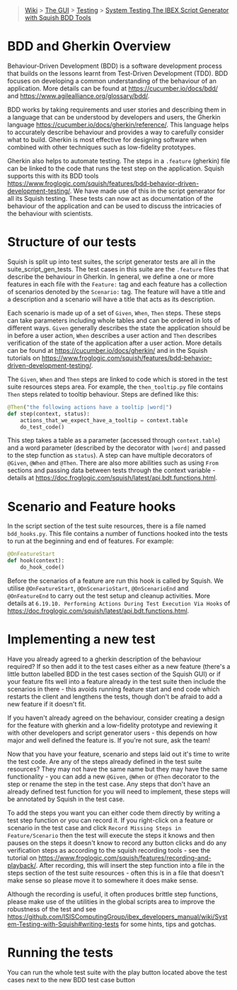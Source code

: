 > [Wiki](Home) > [The GUI](The-GUI) > [Testing](GUI-Testing) > [System Testing The IBEX Script Generator with Squish BDD Tools](System-Testing-The-IBEX-Script-Generator-with-Squish-BDD-Tools)

# BDD and Gherkin Overview

Behaviour-Driven Development (BDD) is a software development process that builds on the lessons learnt from Test-Driven Development (TDD). BDD focuses on developing a common understanding of the behaviour of an application. More details can be found at https://cucumber.io/docs/bdd/ and https://www.agilealliance.org/glossary/bdd/.

BDD works by taking requirements and user stories and describing them in a language that can be understood by developers and users, the Gherkin language https://cucumber.io/docs/gherkin/reference/. This language helps to accurately describe behaviour and provides a way to carefully consider what to build. Gherkin is most effective for designing software when combined with other techniques such as low-fidelity prototypes.

Gherkin also helps to automate testing. The steps in a `.feature` (gherkin) file can be linked to the code that runs the test step on the application. Squish supports this with its BDD tools https://www.froglogic.com/squish/features/bdd-behavior-driven-development-testing/. We have made use of this in the script generator for all its Squish testing. These tests can now act as documentation of the behaviour of the application and can be used to discuss the intricacies of the behaviour with scientists.

# Structure of our tests

Squish is split up into test suites, the script generator tests are all in the suite_script_gen_tests. The test cases in this suite are the `.feature` files that describe the behaviour in Gherkin. In general, we define a one or more features in each file with the `Feature:` tag and each feature has a collection of scenarios denoted by the `Scenario:` tag. The feature will have a title and a description and a scenario will have a title that acts as its description. 

Each scenario is made up of a set of `Given`, `When`, `Then` steps. These steps can take parameters including whole tables and can be ordered in lots of different ways. `Given` generally describes the state the application should be in before a user action, `When` describes a user action and `Then` describes verification of the state of the application after a user action. More details can be found at https://cucumber.io/docs/gherkin/ and in the Squish tutorials on https://www.froglogic.com/squish/features/bdd-behavior-driven-development-testing/.

The `Given`, `When` and `Then` steps are linked to code which is stored in the test suite resources steps area. For example, the `then_tooltip.py` file contains `Then` steps related to tooltip behaviour. Steps are defined like this:

```python
@Then("the following actions have a tooltip |word|")
def step(context, status):
    actions_that_we_expect_have_a_tooltip = context.table
    do_test_code()
```

This step takes a table as a parameter (accessed through `context.table`) and a word parameter (described by the decorator with `|word|` and passed to the step function as `status`). A step can have multiple decorators of `@Given`, `@When` and `@Then`. There are also more abilities such as using `From` sections and passing data between tests through the context variable - details at https://doc.froglogic.com/squish/latest/api.bdt.functions.html.

# Scenario and Feature hooks

In the script section of the test suite resources, there is a file named `bdd_hooks.py`. This file contains a number of functions hooked into the tests to run at the beginning and end of features. For example:

```python
@OnFeatureStart
def hook(context):
    do_hook_code()
```

Before the scenarios of a feature are run this hook is called by Squish. We utilise `@OnFeatureStart`, `@OnScenarioStart`, `@OnScenarioEnd` and `@OnFeatureEnd` to carry out the test setup and cleanup activities. More details at `6.19.10. Performing Actions During Test Execution Via Hooks` of https://doc.froglogic.com/squish/latest/api.bdt.functions.html.

# Implementing a new test

Have you already agreed to a gherkin description of the behaviour required? If so then add it to the test cases either as a new feature (there's a little button labelled BDD in the test cases section of the Squish GUI) or if your feature fits well into a feature already in the test suite then include the scenarios in there - this avoids running feature start and end code which restarts the client and lengthens the tests, though don't be afraid to add a new feature if it doesn't fit.

If you haven't already agreed on the behaviour, consider creating a design for the feature with gherkin and a low-fidelity prototype and reviewing it with other developers and script generator users - this depends on how major and well defined the feature is. If you're not sure, ask the team!

Now that you have your feature, scenario and steps laid out it's time to write the test code. Are any of the steps already defined in the test suite resources? They may not have the same name but they may have the same functionality - you can add a new `@Given`, `@When` or `@Then` decorator to the step or rename the step in the test case. Any steps that don't have an already defined test function for you will need to implement, these steps will be annotated by Squish in the test case.

To add the steps you want you can either code them directly by writing a test step function or you can record it. If you right-click on a feature or scenario in the test case and click `Record Missing Steps in Feature/Scenario` then the test will execute the steps it knows and then pauses on the steps it doesn't know to record any button clicks and do any verification steps as according to the squish recording tools - see the tutorial on https://www.froglogic.com/squish/features/recording-and-playback/. After recording, this will insert the step function into a file in the steps section of the test suite resources - often this is in a file that doesn't make sense so please move it to somewhere it does make sense. 

Although the recording is useful, it often produces brittle step functions, please make use of the utilities in the global scripts area to improve the robustness of the test and see https://github.com/ISISComputingGroup/ibex_developers_manual/wiki/System-Testing-with-Squish#writing-tests for some hints, tips and gotchas.

# Running the tests

You can run the whole test suite with the play button located above the test cases next to the new BDD test case button 